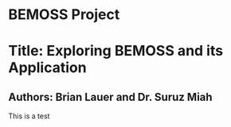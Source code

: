 # BEMOSS Project

# Title: Exploring BEMOSS and its Application

## Authors: Brian Lauer and Dr. Suruz Miah


This is a test

